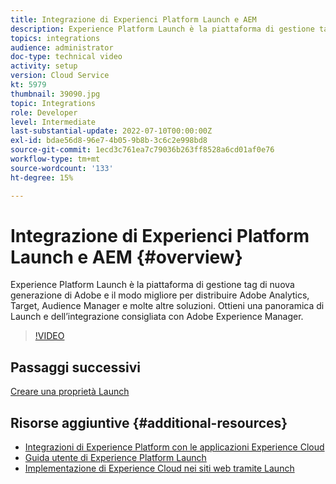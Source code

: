 ```yaml
---
title: Integrazione di Experienci Platform Launch e AEM
description: Experience Platform Launch è la piattaforma di gestione tag di nuova generazione di Adobe e il modo migliore per distribuire Adobe Analytics, Target, Audience Manager e molte altre soluzioni. Ottieni una panoramica di Launch e dell’integrazione consigliata con Adobe Experience Manager.
topics: integrations
audience: administrator
doc-type: technical video
activity: setup
version: Cloud Service
kt: 5979
thumbnail: 39090.jpg
topic: Integrations
role: Developer
level: Intermediate
last-substantial-update: 2022-07-10T00:00:00Z
exl-id: bdae56d8-96e7-4b05-9b8b-3c6c2e998bd8
source-git-commit: 1ecd3c761ea7c79036b263ff8528a6cd01af0e76
workflow-type: tm+mt
source-wordcount: '133'
ht-degree: 15%

---
```


# Integrazione di Experienci Platform Launch e AEM {#overview}

Experience Platform Launch è la piattaforma di gestione tag di nuova generazione di Adobe e il modo migliore per distribuire Adobe Analytics, Target, Audience Manager e molte altre soluzioni. Ottieni una panoramica di Launch e dell’integrazione consigliata con Adobe Experience Manager.

>[!VIDEO](https://video.tv.adobe.com/v/39090?quality=12&learn=on)

## Passaggi successivi

[Creare una proprietà Launch](create-launch-property.md)

## Risorse aggiuntive {#additional-resources}

* [Integrazioni di Experience Platform con le applicazioni Experience Cloud](https://experienceleague.adobe.com/docs/platform-learn/tutorials/intro-to-platform/integrations-with-experience-cloud-applications.html)
* [Guida utente di Experience Platform Launch](https://experienceleague.adobe.com/docs/experience-platform/tags/home.html)
* [Implementazione di Experience Cloud nei siti web tramite Launch](https://experienceleague.adobe.com/docs/launch-learn/implementing-in-websites-with-launch/index.html)
